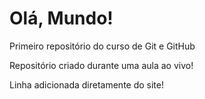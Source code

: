 # Olá, Mundo! 
 Primeiro repositório do curso de Git e GitHub

 Repositório criado durante uma aula ao vivo!
 
 Linha adicionada diretamente do site!

